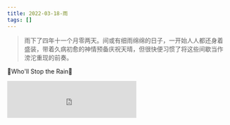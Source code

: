 ```yaml
---
title: 2022-03-18-雨
tags: []
---
```


> 雨下了四年十一个月零两天。间或有细雨绵绵的日子，一开始人人都还身着盛装，带着久病初愈的神情预备庆祝天晴，但很快便习惯了将这些间歇当作滂沱重现的前奏。

🎵Who'll Stop the Rain🎵

<iframe   frameborder="no" border="0"  marginwidth="0"  marginheight="0"  width=330 height=86   scrolling=auto  iframeborder=0  src="https://ia600803.us.archive.org/31/items/01WhollStopTheRain_201707/01%20Who%27ll%20Stop%20The%20Rain.mp3">

> 那是最昌明的时世，那是最衰微的时世；  
> 那是睿智开化的岁月，那是混沌蒙昧的岁月；  
> 那是信仰笃诚的年代，那是疑云重重的年代；  
> 那是阳光灿烂的季节，那是长夜晦暗的季节；  
> 那是欣欣向荣的春天，那是死气沉沉的冬天；  
> 我们眼前无所不有，我们眼前一无所有。

每天早晨，太阳升上地平线，爬到最高点再回落，这一天就宣告结束，为下一天让路。

> 大低谷纪念碑是纪念大低谷的建筑群，是一只只从沙漠中向上伸展的枯树干般的手，其都对着天空做出各种扭曲的姿态。  
> 在雕塑群的边缘，罗辑看到了一块肃穆的方碑，上面刻着一行金色的大字：  
> 给岁月以文明，而不是给文明以岁月。

在疫情汹涌而至前的岁月，大家的目光都向着前方；居家办公的日子里，外面的世界似乎愈发向着低谷在塌陷，瘟疫、战争的阴霾挥之不去，天启四骑士正逐一降临，巴别塔一次次被推倒。在人类漫长的历史岁月里，和平、开放、富足的年代是短暂的、火花一般闪耀了一下，随即跌入漫漫长夜之中。

白昼之光，岂知夜色之深。

> 危机出现后的一个世纪，曾经在黄金时代生活过的人们都离开了人世。……这个时代在今后一直被人不断地回忆，经历过这段美好岁月的老人像反刍动物似的不断把那段记忆吐出来，甜蜜地咀嚼，最后总是加上一句：「唉，那时咋就不懂得珍惜呢？」而听他们讲述的年轻人目光中充满嫉妒，同时也将信将疑：那神话般的和平、繁荣和幸福，那世外桃源般的无忧无虑，是否真的存在过。

假如某些相当偶然的事件发生，就会很容易就被视为传统，因而再也无法打破，或者几乎牢不可破。

> Long as I remember the rain been comin' down  
> Clouds of mystery pourin' confusion on the ground  
> Good men through the ages tryin' to find the sun  
> And I wonder, still I wonder, who'll stop the rain?  
> I went down Virginia, seekin' shelter from the storm  
> Caught up in the fable, I watched the tower grow  
> Five Year Plans and New Deals, wrapped in golden chains  
> And I wonder, still I wonder, who'll stop the rain?  
> Heard the singers playin', how we cheered for more  
> The crowd had rushed together, tryin' to keep warm  
> Still the rain kept pourin', fallin' on my ears  
> And I wonder, still I wonder, who'll stop the rain?
